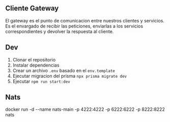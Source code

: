 ## Cliente Gateway

El gateway es el punto de comunicacion entre nuestros clientes y servicios. Es el envargado de recibir las peticiones, enviarlas a los servicios correspondientes y devolver la respuesta al cliente.

## Dev
1. Clonar el repositorio
2. Instalar dependencias
3. Crear un archivo `.env` basado en el `env.template`
4. Ejecutar migracion del prisma `npx prisma migrate dev`
5. Ejecutar `npm run start:dev`


## Nats

docker run -d --name nats-main -p 4222:4222 -p 6222:6222 -p 8222:8222 nats